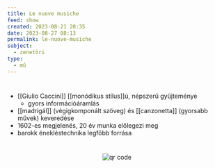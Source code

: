 ```yaml
---
title: Le nuove musiche
feed: show
created: 2023-08-21 20:35
date: 2023-08-27 08:13
permalink: le-nuove-musiche
subject:
  - zenetöri
type:
  - mű
---
```

#

- [[Giulio Caccini]] [[monódikus stílus]]ú, népszerű gyűjteménye
	- gyors információáramlás
- [[madrigál]] (végigkomponált szöveg) és [[canzonetta]] (gyorsabb művek) keveredése
- 1602-es megjelenés, 20 év munka előlegezi meg
- barokk énekléstechnika legfőbb forrása




#
<p style="text-align: center;"><img src="https://chart.googleapis.com/chart?cht=qr&chl=https://notes.andrasdenes.com/le-nuove-musiche&chs=180x180&choe=UTF-8&chld=L|2" alt="qr code"></p>

